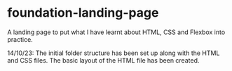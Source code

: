 # foundation-landing-page
A landing page to put what I have learnt about HTML, CSS and Flexbox into practice.

14/10/23:
The initial folder structure has been set up along with the HTML and CSS files. The basic layout of the HTML file has been created.